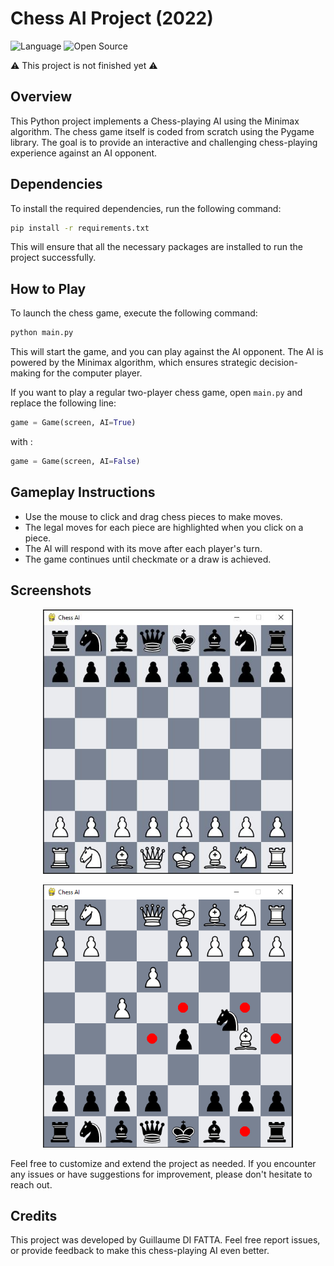 # Chess AI Project (2022)

![Language](https://img.shields.io/badge/Language-Python)
![Open Source](https://badges.frapsoft.com/os/v2/open-source.svg?v=103)

⚠️ This project is not finished yet ⚠️

## Overview

This Python project implements a Chess-playing AI using the Minimax algorithm. The chess game itself is coded from scratch using the Pygame library. The goal is to provide an interactive and challenging chess-playing experience against an AI opponent.

## Dependencies

To install the required dependencies, run the following command:

```bash
pip install -r requirements.txt
```

This will ensure that all the necessary packages are installed to run the project successfully.


## How to Play

To launch the chess game, execute the following command:

```bash
python main.py
```

This will start the game, and you can play against the AI opponent. The AI is powered by the Minimax algorithm, which ensures strategic decision-making for the computer player.

If you want to play a regular two-player chess game, open `main.py` and replace the following line:

```python
game = Game(screen, AI=True)
```

with : 

```python
game = Game(screen, AI=False)
```

## Gameplay Instructions

- Use the mouse to click and drag chess pieces to make moves.
- The legal moves for each piece are highlighted when you click on a piece.
- The AI will respond with its move after each player's turn.
- The game continues until checkmate or a draw is achieved.

## Screenshots

<p align="center">
	<img src="ressources/img/game.JPG" width="400">
</p>

<p align="center">
	<img src="ressources/img/move.PNG" width="400">
</p>


Feel free to customize and extend the project as needed. If you encounter any issues or have suggestions for improvement, please don't hesitate to reach out.

## Credits

This project was developed by Guillaume DI FATTA. Feel free report issues, or provide feedback to make this chess-playing AI even better.
